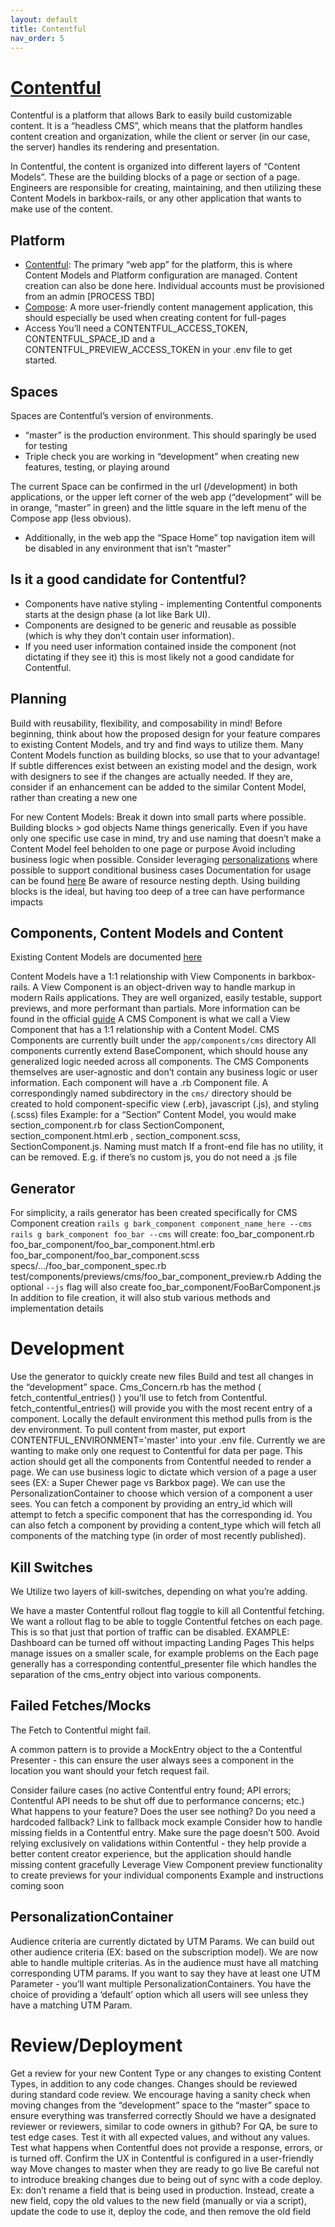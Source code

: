 ```yaml
---
layout: default
title: Contentful
nav_order: 5
---
```

# [Contentful](https://be.contentful.com/login)

Contentful is a platform that allows Bark to easily build customizable content. It is a “headless CMS”, which means that the platform handles content creation and organization, while the client or server (in our case, the server) handles its rendering and presentation. 

In Contentful, the content is organized into different layers of “Content Models”. These are the building blocks of a page or section of a page. Engineers are responsible for creating, maintaining, and then utilizing these Content Models in barkbox-rails, or any other application that wants to make use of the content.

## Platform

- [Contentful](https://app.contentful.com/):
The primary “web app” for the platform, this is where Content Models and Platform configuration are managed.  Content creation can also be done here. 
Individual accounts must be provisioned from an admin [PROCESS TBD]
- [Compose](https://compose.contentful.com):
A more user-friendly content management application, this should especially be used when creating content for full-pages
- Access
You’ll need a CONTENTFUL_ACCESS_TOKEN, CONTENTFUL_SPACE_ID and a CONTENTFUL_PREVIEW_ACCESS_TOKEN in your .env file to get started. 

## Spaces

Spaces are Contentful’s version of environments. 
- “master” is the production environment. This should sparingly be used for testing
- Triple check you are working in “development” when creating new features, testing, or playing around

The current Space can be confirmed in the url (/development) in both applications, or the upper left corner of the web app (“development” will be in orange, “master” in green) and the little square in the left menu of the Compose app (less obvious). 
- Additionally, in the web app the “Space Home” top navigation item will be disabled in any environment that isn’t “master”

## Is it a good candidate for Contentful?

- Components have native styling - implementing Contentful components starts at the design phase (a lot like Bark UI). 
- Components are designed to be generic and reusable as possible (which is why they don’t contain user information).
- If you need user information contained inside the component (not dictating if they see it) this is most likely not a good candidate for Contentful. 

## Planning

Build with reusability, flexibility, and composability in mind!
Before beginning, think about how the proposed design for your feature compares to existing Content Models, and try and find ways to utilize them. Many Content Models function as building blocks, so use that to your advantage! 
If subtle differences exist between an existing model and the design, work with designers to see if the changes are actually needed. If they are, consider if an enhancement can be added to the similar Content Model, rather than creating a new one

For new Content Models:
Break it down into small parts where possible. 
Building blocks > god objects
Name things generically. Even if you have only one specific use case in mind, try and use naming that doesn’t make a Content Model feel beholden to one page or purpose
Avoid including business logic when possible. Consider leveraging [personalizations](https://docs.google.com/document/d/1VHyda-Vyi3pksdRZtzXwwFy9Be3P7NvvBbQGZTO9LKA/edit#heading=h.bmo0ejkcajox) where possible to support conditional business cases
Documentation for usage can be found [here](https://docs.google.com/document/d/1VHyda-Vyi3pksdRZtzXwwFy9Be3P7NvvBbQGZTO9LKA)
Be aware of resource nesting depth. Using building blocks is the ideal, but having too deep of a tree can have performance impacts

## Components, Content Models and Content

Existing Content Models are documented [here](https://docs.google.com/document/d/1VHyda-Vyi3pksdRZtzXwwFy9Be3P7NvvBbQGZTO9LKA)

Content Models have a 1:1 relationship with View Components in barkbox-rails. 
A View Component is an object-driven way to handle markup in modern Rails applications. They are well organized, easily testable, support previews, and more performant than partials. More information can be found in the official [guide](https://viewcomponent.org/)
A CMS Component is what we call a View Component that has a 1:1 relationship with a Content Model.
CMS Components are currently built under the `app/components/cms` directory
All components currently extend BaseComponent, which should house any generalized logic needed across all components.
The CMS Components themselves are user-agnostic and don’t contain any business logic or user information.
Each component will have a .rb Component file. A correspondingly named subdirectory in the `cms/` directory should be created to hold component-specific view (.erb), javascript (.js), and styling (.scss) files
Example: for a “Section” Content Model, you would make section_component.rb for class SectionComponent, section_component.html.erb , section_component.scss, SectionComponent.js. Naming must match
If a front-end file has no utility, it can be removed. E.g. if there’s no custom js, you do not need a .js file

## Generator

For simplicity, a rails generator has been created specifically for CMS Component creation
`rails g bark_component component_name_here --cms`
`rails g bark_component foo_bar --cms` will create:
foo_bar_component.rb
foo_bar_component/foo_bar_component.html.erb
foo_bar_component/foo_bar_component.scss
specs/…/foo_bar_component_spec.rb
test/components/previews/cms/foo_bar_component_preview.rb
Adding the optional `--js` flag will also create 
foo_bar_component/FooBarComponent.js
In addition to file creation, it will also stub various methods and implementation details

# Development

Use the generator to quickly create new files
Build and test all changes in the “development” space.
Cms_Concern.rb has the method ( fetch_contentful_entries() ) you’ll use to fetch from Contentful. 
fetch_contentful_entries() will provide you with the most recent entry of a component. 
Locally the default environment this method pulls from is the dev environment. 
To pull content from master, put export CONTENTFUL_ENVIRONMENT='master' into your .env file.
Currently we are wanting to make only one request to Contentful for data per page. 
This action should get all the components from Contentful needed to render a page. 
We can use business logic to dictate which version of a page a user sees (EX: a Super Chewer page vs Barkbox page). 
We can use the PersonalizationContainer to choose which version of a component a user sees. 
You can fetch a component by providing an entry_id which will attempt to fetch a specific component that has the corresponding id. 
You can also fetch a component by providing a content_type which will fetch all components of the matching type (in order of most recently published).

## Kill Switches

We Utilize two layers of kill-switches, depending on what you’re adding. 

We have a master Contentful rollout flag toggle to kill all Contentful fetching. 
We want a rollout flag to be able to toggle Contentful fetches on each page. 
This is so that just that portion of traffic can be disabled. 
EXAMPLE: Dashboard can be turned off without impacting Landing Pages
This helps manage issues on a smaller scale, for example problems on the 
Each page generally has a corresponding contentful_presenter file which handles the separation of the cms_entry object into various components.  

## Failed Fetches/Mocks

The Fetch to Contentful might fail. 

A common pattern is to provide a MockEntry object to the a Contentful Presenter - this can ensure the user always sees a component in the location you want should your fetch request fail. 

Consider failure cases (no active Contentful entry found; API errors; Contentful API needs to be shut off due to performance concerns; etc.)
What happens to your feature?
Does the user see nothing? 
Do you need a hardcoded fallback?
Link to fallback mock example
Consider how to handle missing fields in a Contentful entry. 
Make sure the page doesn’t 500. 
Avoid relying exclusively on validations within Contentful - they help provide a better content creator experience, but the application should handle missing content gracefully
Leverage View Component preview functionality to create previews for your individual components
Example and instructions coming soon

## PersonalizationContainer

Audience criteria are currently dictated by UTM Params. 
We can build out other audience criteria (EX: based on the subscription model).
We are now able to handle multiple criterias. 
As in the audience must have all matching corresponding UTM params. If you want to say they have at least one UTM Parameter - you’ll want multiple PersonalizationContainers. 
You have the choice of providing a ‘default’ option which all users will see unless they have a matching UTM Param. 

# Review/Deployment

Get a review for your new Content Type or any changes to existing Content Types, in addition to any code changes. 
Changes should be reviewed during standard code review. 
We encourage having a sanity check when moving changes from the “development” space to the “master” space to ensure everything was transferred correctly
Should we have a designated reviewer or reviewers, similar to code owners in github?
For QA, be sure to test edge cases. 
Test it with all expected values, and without any values. 
Test what happens when Contentful does not provide a response, errors, or is turned off. 
Confirm the UX in Contentful is configured in a user-friendly way
Move changes to master when they are ready to go live
Be careful not to introduce breaking changes due to being out of sync with a code deploy. Ex: don’t rename a field that is being used in production. Instead, create  a new field, copy the old values to the new field (manually or via a script), update the code to use it, deploy the code, and then remove the old field



